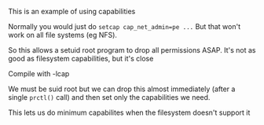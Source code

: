 This is an example of using capabilities

Normally you would just do `setcap cap_net_admin=pe ...`
But that won't work on all file systems (eg NFS).

So this allows a setuid root program to drop all permissions ASAP.
It's not as good as filesystem capabilities, but it's close

Compile with -lcap

We must be suid root but we can drop this almost immediately (after a
single `prctl()` call) and then set only the capabilities we need.

This lets us do minimum capabilites when the filesystem doesn't support it
